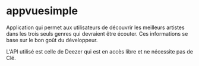 # appvuesimple

Application qui permet aux utilisateurs de découvrir les meilleurs artistes dans les trois seuls genres qui devraient être écouter.
Ces informations se base sur le bon goût du développeur.


L'API utilisé est celle de Deezer qui est en accès libre et ne nécessite pas de Clé.
